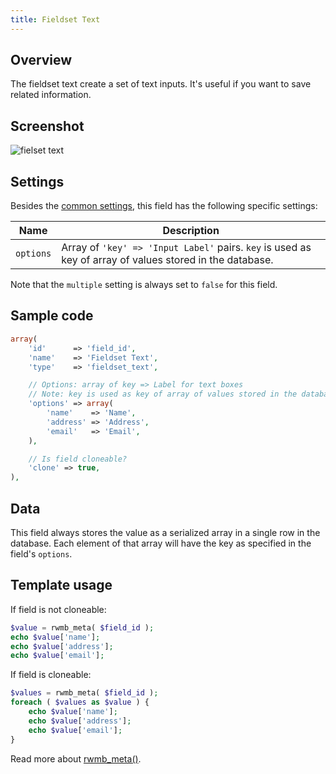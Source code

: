 ```yaml
---
title: Fieldset Text
---
```


## Overview

The fieldset text create a set of text inputs. It's useful if you want to save related information.

## Screenshot

![fielset text](https://i.imgur.com/qh3pfUd.png)

## Settings

Besides the [common settings](/creating-fields-with-code/#field-settings), this field has the following specific settings:

Name | Description
--- | ---
`options` | Array of `'key' => 'Input Label'` pairs. `key` is used as key of array of values stored in the database.

Note that the `multiple` setting is always set to `false` for this field.

## Sample code

```php
array(
    'id'      => 'field_id',
    'name'    => 'Fieldset Text',
    'type'    => 'fieldset_text',

    // Options: array of key => Label for text boxes
    // Note: key is used as key of array of values stored in the database
    'options' => array(
        'name'    => 'Name',
        'address' => 'Address',
        'email'   => 'Email',
    ),

    // Is field cloneable?
    'clone' => true,
),
```

## Data

This field always stores the value as a serialized array in a single row in the database. Each element of that array will have the key as specified in the field's `options`.

## Template usage

If field is not cloneable:

```php
$value = rwmb_meta( $field_id );
echo $value['name'];
echo $value['address'];
echo $value['email'];
```

If field is cloneable:

```php
$values = rwmb_meta( $field_id );
foreach ( $values as $value ) {
    echo $value['name'];
    echo $value['address'];
    echo $value['email'];
}
```

Read more about [rwmb_meta()](/rwmb-meta/).
